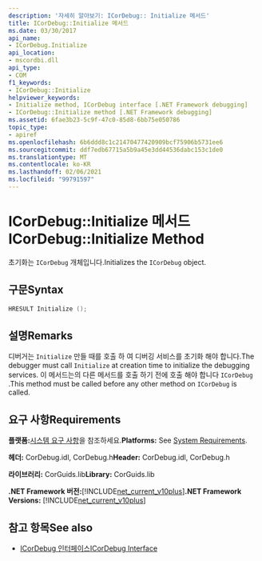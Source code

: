 ```yaml
---
description: '자세히 알아보기: ICorDebug:: Initialize 메서드'
title: ICorDebug::Initialize 메서드
ms.date: 03/30/2017
api_name:
- ICorDebug.Initialize
api_location:
- mscordbi.dll
api_type:
- COM
f1_keywords:
- ICorDebug::Initialize
helpviewer_keywords:
- Initialize method, ICorDebug interface [.NET Framework debugging]
- ICorDebug::Initialize method [.NET Framework debugging]
ms.assetid: 6fae3b23-5c9f-47c0-85d8-6bb75e050786
topic_type:
- apiref
ms.openlocfilehash: 6b6ddd8c1c21470477420909bcf75906b5731ee6
ms.sourcegitcommit: ddf7edb67715a5b9a45e3dd44536dabc153c1de0
ms.translationtype: MT
ms.contentlocale: ko-KR
ms.lasthandoff: 02/06/2021
ms.locfileid: "99791597"
---
```

# <a name="icordebuginitialize-method"></a><span data-ttu-id="508d5-103">ICorDebug::Initialize 메서드</span><span class="sxs-lookup"><span data-stu-id="508d5-103">ICorDebug::Initialize Method</span></span>

<span data-ttu-id="508d5-104">초기화는 `ICorDebug` 개체입니다.</span><span class="sxs-lookup"><span data-stu-id="508d5-104">Initializes the `ICorDebug` object.</span></span>  
  
## <a name="syntax"></a><span data-ttu-id="508d5-105">구문</span><span class="sxs-lookup"><span data-stu-id="508d5-105">Syntax</span></span>  
  
```cpp  
HRESULT Initialize ();  
```  
  
## <a name="remarks"></a><span data-ttu-id="508d5-106">설명</span><span class="sxs-lookup"><span data-stu-id="508d5-106">Remarks</span></span>  

 <span data-ttu-id="508d5-107">디버거는 `Initialize` 만들 때를 호출 하 여 디버깅 서비스를 초기화 해야 합니다.</span><span class="sxs-lookup"><span data-stu-id="508d5-107">The debugger must call `Initialize` at creation time to initialize the debugging services.</span></span> <span data-ttu-id="508d5-108">이 메서드는의 다른 메서드를 호출 하기 전에 호출 해야 합니다 `ICorDebug` .</span><span class="sxs-lookup"><span data-stu-id="508d5-108">This method must be called before any other method on `ICorDebug` is called.</span></span>  
  
## <a name="requirements"></a><span data-ttu-id="508d5-109">요구 사항</span><span class="sxs-lookup"><span data-stu-id="508d5-109">Requirements</span></span>  

 <span data-ttu-id="508d5-110">**플랫폼:**[시스템 요구 사항](../../get-started/system-requirements.md)을 참조하세요.</span><span class="sxs-lookup"><span data-stu-id="508d5-110">**Platforms:** See [System Requirements](../../get-started/system-requirements.md).</span></span>  
  
 <span data-ttu-id="508d5-111">**헤더:** CorDebug.idl, CorDebug.h</span><span class="sxs-lookup"><span data-stu-id="508d5-111">**Header:** CorDebug.idl, CorDebug.h</span></span>  
  
 <span data-ttu-id="508d5-112">**라이브러리:** CorGuids.lib</span><span class="sxs-lookup"><span data-stu-id="508d5-112">**Library:** CorGuids.lib</span></span>  
  
 <span data-ttu-id="508d5-113">**.NET Framework 버전:**[!INCLUDE[net_current_v10plus](../../../../includes/net-current-v10plus-md.md)]</span><span class="sxs-lookup"><span data-stu-id="508d5-113">**.NET Framework Versions:** [!INCLUDE[net_current_v10plus](../../../../includes/net-current-v10plus-md.md)]</span></span>  
  
## <a name="see-also"></a><span data-ttu-id="508d5-114">참고 항목</span><span class="sxs-lookup"><span data-stu-id="508d5-114">See also</span></span>

- [<span data-ttu-id="508d5-115">ICorDebug 인터페이스</span><span class="sxs-lookup"><span data-stu-id="508d5-115">ICorDebug Interface</span></span>](icordebug-interface.md)
